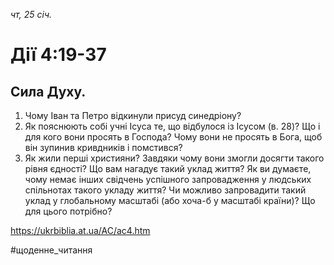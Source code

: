 
_чт, 25 січ._

# Дії 4:19-37

## Сила Духу.
1. Чому Іван та Петро відкинули присуд синедріону?
2. Як пояснюють собі учні Ісуса те, що відбулося із Ісусом (в. 28)? Що і для кого вони просять в Господа? Чому вони не просять в Бога, щоб він зупинив кривдників і помстився?
3. Як жили перші християни? Завдяки чому вони змогли досягти такого рівня єдності? Що вам нагадує такий уклад життя? Як ви думаєте, чому немає інших свідчень успішного запровадження у людських спільнотах такого укладу життя? Чи можливо запровадити такий уклад у глобальному масштабі (або хоча-б у масштабі країни)? Що для цього потрібно?

https://ukrbiblia.at.ua/AC/ac4.htm 

#щоденне_читання
